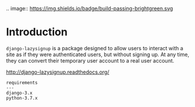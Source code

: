 .. image:: https://img.shields.io/badge/build-passing-brightgreen.svg

Introduction
============

``django-lazysignup`` is a package designed to allow users to interact with a
site as if they were authenticated users, but without signing up. At any time,
they can convert their temporary user account to a real user account.

http://django-lazysignup.readthedocs.org/

```
requirements
---
django-3.x
python-3.7.x
```
